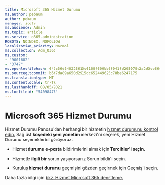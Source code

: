 ```yaml
---
title: Microsoft 365 Hizmet Durumu
ms.author: pebaum
author: pebaum
manager: scotv
ms.audience: Admin
ms.topic: article
ms.service: o365-administration
ROBOTS: NOINDEX, NOFOLLOW
localization_priority: Normal
ms.collection: Adm_O365
ms.custom:
- "9001682"
- "3747"
ms.openlocfilehash: 649c36d848223613c6188f600bb8f041fd205078c2a2d3ce66cb3387a4f84bd7
ms.sourcegitcommit: b5f7da89a650d2915dc652449623c78be6247175
ms.translationtype: MT
ms.contentlocale: tr-TR
ms.lasthandoff: 08/05/2021
ms.locfileid: "54098478"
---
```

# <a name="microsoft-365-service-health"></a>Microsoft 365 Hizmet Durumu


Hizmet Durumu Panosu'dan herhangi bir hizmetin [hizmet durumunu kontrol edin.](https://admin.microsoft.com/Adminportal/Home?source=applauncher#/servicehealth) Sağ üst **köşedeki yeni yönetim** merkezi'ni seçerek, yeni Hizmet Durumu seçeneklerini görüyoruz.

- Hizmet **durumu e-posta** bildirimlerini almak için **Tercihler'i seçin.**

- Hizmetle **ilgili bir** sorun yaşıyorsanız Sorun bildir'i seçin.

- Kuruluş **hizmet durumu** geçmişini gözden geçirmek için Geçmiş'i seçin. 

Daha fazla bilgi için [bkz. Hizmet Microsoft 365 denetleme.](https://docs.microsoft.com/office365/enterprise/view-service-health) 